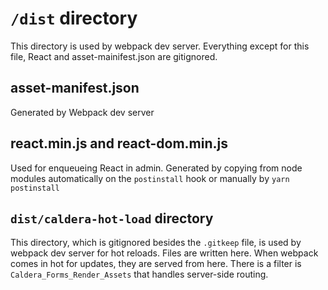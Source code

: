# `/dist` directory

This directory is used by webpack dev server. Everything except for this file, React and asset-mainifest.json are gitignored.

## asset-manifest.json

Generated by Webpack dev server

## react.min.js and  react-dom.min.js

Used for enqueueing React in admin. Generated by copying from node modules automatically on the `postinstall` hook or manually by `yarn postinstall`

## `dist/caldera-hot-load` directory

This directory, which is gitignored besides the `.gitkeep` file, is used by webpack dev server for hot reloads. Files are written here. When webpack comes in hot for updates, they are served from here. There is a filter is `Caldera_Forms_Render_Assets` that handles server-side routing.
